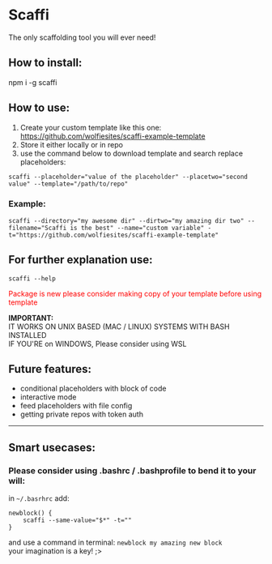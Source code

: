 # Scaffi
The only scaffolding tool you will ever need!

## How to install:

npm i -g scaffi

## How to use:

1. Create your custom template like this one: https://github.com/wolfiesites/scaffi-example-template
2. Store it either locally or in repo
3. use the command below to download template and search replace placeholders:

```scaffi --placeholder="value of the placeholder" --placetwo="second value" --template="/path/to/repo"```


### Example:
`scaffi --directory="my awesome dir" --dirtwo="my amazing dir two" --filename="Scaffi is the best" --name="custom variable" -t="https://github.com/wolfiesites/scaffi-example-template"`


## For further explanation use:

```scaffi --help```




<span style="color:red;">Package is new please consider making copy of your template before using template</span>


<b>IMPORTANT:</b><br>
IT WORKS ON UNIX BASED (MAC / LINUX) SYSTEMS WITH BASH INSTALLED<br>
IF YOU'RE on WINDOWS, Please consider using WSL</b>

## Future features:
* conditional placeholders with block of code
* interactive mode
* feed placeholders with file config
* getting private repos with token auth

<hr/>

## Smart usecases:
### Please consider using .bashrc / .bashprofile to bend it to your will:
in `~/.basrhrc` add:
```
newblock() {
	scaffi --same-value="$*" -t=""
}
```
and use a command in terminal: `newblock my amazing new block`<br>
your imagination is a key! ;>